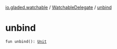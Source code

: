 [io.gladed.watchable](../index.md) / [WatchableDelegate](index.md) / [unbind](./unbind.md)

# unbind

`fun unbind(): `[`Unit`](https://kotlinlang.org/api/latest/jvm/stdlib/kotlin/-unit/index.html)